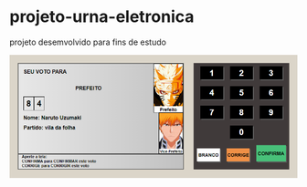 # projeto-urna-eletronica
 projeto desemvolvido para fins de estudo

 <a href="https://fernandoromeroalves.github.io/projeto-pizza/"><img src="assets/image/Captura.png" alt=""></a>

